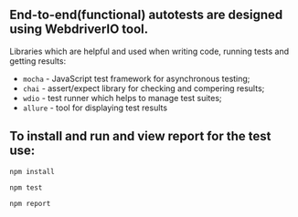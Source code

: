 ## End-to-end(functional) autotests are designed using WebdriverIO tool.  

Libraries which are helpful and used when writing code, running tests and getting results:

- `mocha` - JavaScript test framework for asynchronous testing;
- `chai` - assert/expect library for checking and compering results;
- `wdio` - test runner which helps to manage test suites;
- `allure` - tool for displaying test results
	
## To install and run and view report for the test use:

````
npm install
````
````
npm test
````
````
npm report
````
